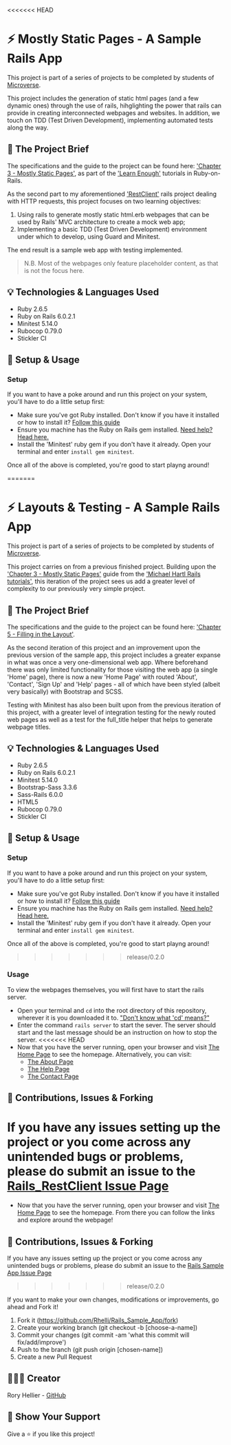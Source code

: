 <<<<<<< HEAD
# ⚡ Mostly Static Pages - A Sample Rails App

This project is part of a series of projects to be completed by students of [Microverse](https://www.microverse.org/ 'The Global School for Remote Software Developers!').

This project includes the generation of static html pages (and a few dynamic ones) through the use of rails, hihglighting the power that rails can provide in creating interconnected webpages and websites. In addition, we touch on TDD (Test Driven Development), implementing automated tests along the way.

## 📐 The Project Brief

The specifications and the guide to the project can be found here: ['Chapter 3 - Mostly Static Pages'](https://www.learnenough.com/ruby-on-rails-4th-edition-tutorial/static_pages), as part of the ['Learn Enough'](www.learnenough.com) tutorials in Ruby-on-Rails.

As the second part to my aforementioned ['RestClient'](https://github.com/Rhelli/Rails_RestClient) rails project dealing with HTTP requests, this project focuses on two learning objectives:
  1. Using rails to generate mostly static html.erb webpages that can be used by Rails' MVC architecture to create a mock web app;
  2. Implementing a basic TDD (Test Driven Development) environment under which to develop, using Guard and Minitest.

The end result is a sample web app with testing implemented. 

> N.B. Most of the webpages only feature placeholder content, as that is not the focus here.

## 💡 Technologies & Languages Used

- Ruby 2.6.5
- Ruby on Rails 6.0.2.1
- Minitest 5.14.0
- Rubocop 0.79.0
- Stickler CI

## 🔩 Setup & Usage

### Setup

If you want to have a poke around and run this project on your system, you'll have to do a little setup first:
 - Make sure you've got Ruby installed. Don't know if you have it installed or how to install it? [Follow this guide](https://www.ruby-lang.org/en/documentation/installation/)
 - Ensure you machine has the Ruby on Rails gem installed. [Need help? Head here.](http://railsapps.github.io/installing-rails.html)
 - Install the 'Minitest' ruby gem if you don't have it already. Open your terminal and enter `install gem minitest`.

 Once all of the above is completed, you're good to start playng around!

=======
# ⚡ Layouts & Testing - A Sample Rails App

This project is part of a series of projects to be completed by students of [Microverse](https://www.microverse.org/ 'The Global School for Remote Software Developers!').

This project carries on from a previous finished project. Building upon the ['Chapter 3 - Mostly Static Pages'](https://www.learnenough.com/ruby-on-rails-4th-edition-tutorial/static_pages) guide from the ['Michael Hartl Rails tutorials'](www.learnenough.com), this iteration of the project sees us add a greater level of complexity to our previously very simple project.

## 📐 The Project Brief

The specifications and the guide to the project can be found here: ['Chapter 5 - Filling in the Layout'](https://www.learnenough.com/ruby-on-rails-4th-edition-tutorial/filling_in_the_layout).

As the second iteration of this project and an improvement upon the previous version of the sample app, this project includes a greater expanse in what was once a very one-dimensional web app. Where beforehand there was only limited functionality for those visiting the web app (a single 'Home' page), there is now a new 'Home Page' with routed 'About', 'Contact', 'Sign Up' and 'Help' pages - all of which have been styled (albeit very basically) with Bootstrap and SCSS.

Testing with Minitest has also been built upon from the previous iteration of this project, with a greater level of integration testing for the newly routed web pages as well as a test for the full_title helper that helps to generate webpage titles.

## 💡 Technologies & Languages Used

- Ruby 2.6.5
- Ruby on Rails 6.0.2.1
- Minitest 5.14.0
- Bootstrap-Sass 3.3.6
- Sass-Rails 6.0.0
- HTML5
- Rubocop 0.79.0
- Stickler CI

## 🔩 Setup & Usage

### Setup

If you want to have a poke around and run this project on your system, you'll have to do a little setup first:
 - Make sure you've got Ruby installed. Don't know if you have it installed or how to install it? [Follow this guide](https://www.ruby-lang.org/en/documentation/installation/)
 - Ensure you machine has the Ruby on Rails gem installed. [Need help? Head here.](http://railsapps.github.io/installing-rails.html)
 - Install the 'Minitest' ruby gem if you don't have it already. Open your terminal and enter `install gem minitest`.

 Once all of the above is completed, you're good to start playng around!

>>>>>>> release/0.2.0
### Usage
To view the webpages themselves, you will first have to start the rails server.
 - Open your terminal and `cd` into the root directory of this repository, wherever it is you downloaded it to. ["Don't know what 'cd' means?"](https://www.macworld.com/article/2042378/master-the-command-line-navigating-files-and-folders.html)
 - Enter the command `rails server` to start the sever. The server should start and the last message should be an instruction on how to stop the server.
<<<<<<< HEAD
 - Now that you have the server running, open your browser and visit [The Home Page](localhost:3000/static_pages/home) to see the homepage. Alternatively, you can visit:
      - [The About Page](localhost:3000/static_pages/about)
      - [The Help Page](localhost:3000/static_pages/help)
      - [The Contact Page](localhost:3000/static_pages/contact)

## 🍻 Contributions, Issues & Forking

If you have any issues setting up the project or you come across any unintended bugs or problems, please do submit an issue to the [Rails_RestClient Issue Page](https://github.com/Rhelli/Rails_Sample_App/issues)
=======
 - Now that you have the server running, open your browser and visit [The Home Page](localhost:3000/static_pages/home) to see the homepage. From there you can follow the links and explore around the webpage!

## 🍻 Contributions, Issues & Forking

If you have any issues setting up the project or you come across any unintended bugs or problems, please do submit an issue to the [Rails Sample App Issue Page](https://github.com/Rhelli/Rails_Sample_App/issues)
>>>>>>> release/0.2.0

If you want to make your own changes, modifications or improvements, go ahead and Fork it!
1. Fork it (https://github.com/Rhelli/Rails_Sample_App/fork)
2. Create your working branch (git checkout -b [choose-a-name])
3. Commit your changes (git commit -am 'what this commit will fix/add/improve')
4. Push to the branch (git push origin [chosen-name])
5. Create a new Pull Request

## 💂🏽‍♂️ Creator

Rory Hellier - [GitHub](https://github.com/Rhelli)

## 🦾 Show Your Support

Give a ⭐️ if you like this project!
